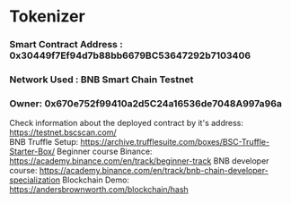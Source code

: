 # Tokenizer
### Smart Contract Address : 0x30449f7Ef94d7b88bb6679BC53647292b7103406
### Network Used : BNB Smart Chain Testnet
### Owner: 0x670e752f99410a2d5C24a16536de7048A997a96a
Check information about the deployed contract by it's address: https://testnet.bscscan.com/ <br>
BNB Truffle Setup: https://archive.trufflesuite.com/boxes/BSC-Truffle-Starter-Box/
Beginner course Binance: https://academy.binance.com/en/track/beginner-track
BNB developer course: https://academy.binance.com/en/track/bnb-chain-developer-specialization
Blockchain Demo: https://andersbrownworth.com/blockchain/hash